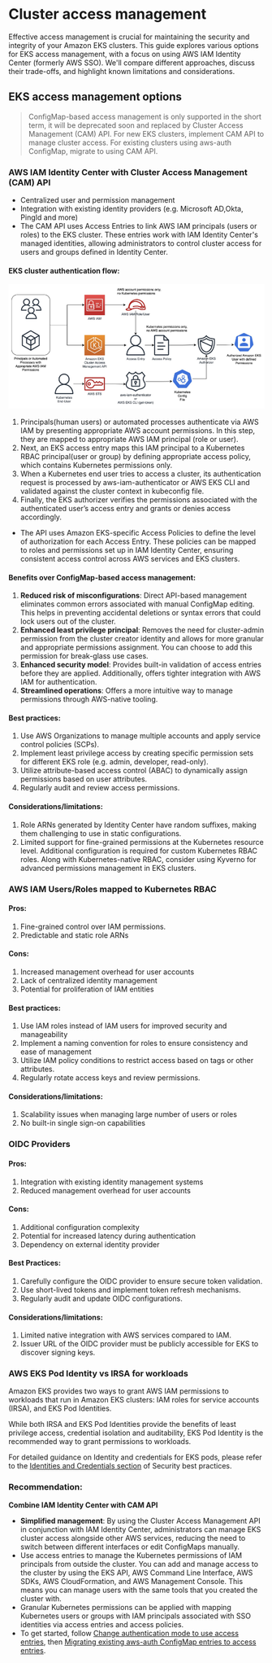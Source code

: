 # Cluster access management

Effective access management is crucial for maintaining the security and integrity of your Amazon EKS clusters. This guide explores various options for EKS access management, with a focus on using AWS IAM Identity Center (formerly AWS SSO). We'll compare different approaches, discuss their trade-offs, and highlight known limitations and considerations.

## EKS access management options

> ConfigMap-based access management is only supported in the short term, it will be deprecated soon and replaced by Cluster Access Management (CAM) API. For new EKS clusters, implement CAM API to manage cluster access. For existing clusters using aws-auth ConfigMap, migrate to using CAM API.

### AWS IAM Identity Center with Cluster Access Management (CAM) API

* Centralized user and permission management
* Integration with existing identity providers (e.g. Microsoft AD,Okta, PingId and more)
* The CAM API uses Access Entries to link AWS IAM principals (users or roles) to the EKS cluster. These entries work with IAM Identity Center's managed identities, allowing administrators to control cluster access for users and groups defined in Identity Center.
#### EKS cluster authentication flow:

![Image](/content/security/docs/images/eks-auth-flow.jpg)

1. Principals(human users) or automated processes authenticate via AWS IAM by presenting appropriate AWS account permissions. In this step, they are mapped to appropriate AWS IAM principal (role or user).
2. Next, an EKS access entry maps this IAM principal to a Kubernetes RBAC principal(user or group) by defining appropriate access policy, which contains Kubernetes permissions only.
3. When a Kubernetes end user tries to access a cluster, its authentication request is processed by aws-iam-authenticator or AWS EKS CLI and validated against the cluster context in kubeconfig file.
4. Finally, the EKS authorizer verifies the permissions associated with the authenticated user’s access entry and grants or denies access accordingly.

* The API uses Amazon EKS-specific Access Policies to define the level of authorization for each Access Entry. These policies can be mapped to roles and permissions set up in IAM Identity Center, ensuring consistent access control across AWS services and EKS clusters.

#### Benefits over ConfigMap-based access management:
1. **Reduced risk of misconfigurations**: Direct API-based management eliminates common errors associated with manual ConfigMap editing. This helps in preventing accidental deletions or syntax errors that could lock users out of the cluster.
2. **Enhanced least privilege principal**: Removes the need for cluster-admin permission from the cluster creator identity and allows for more granular and appropriate permissions assignment. You can choose to add this permission for break-glass use cases.
3. **Enhanced security model**: Provides built-in validation of access entries before they are applied. Additionally, offers tighter integration with AWS IAM for authentication.
4. **Streamlined operations**: Offers a more intuitive way to manage permissions through AWS-native tooling.

#### Best practices:

1. Use AWS Organizations to manage multiple accounts and apply service control policies (SCPs).
2. Implement least privilege access by creating specific permission sets for different EKS role (e.g. admin, developer, read-only).
3. Utilize attribute-based access control (ABAC) to dynamically assign permissions based on user attributes.
4. Regularly audit and review access permissions.

#### Considerations/limitations:

1. Role ARNs generated by Identity Center have random suffixes, making them challenging to use in static configurations.
2. Limited support for fine-grained permissions at the Kubernetes resource level. Additional configuration is required for custom Kubernetes RBAC roles. Along with Kubernetes-native RBAC, consider using Kyverno for advanced permissions management in EKS clusters.

### AWS IAM Users/Roles mapped to Kubernetes RBAC

#### Pros:

1. Fine-grained control over IAM permissions.
2. Predictable and static role ARNs

#### Cons:

1. Increased management overhead for user accounts
2. Lack of centralized identity management
3. Potential for proliferation of IAM entities

#### Best practices:

1. Use IAM roles instead of IAM users for improved security and manageability
2. Implement a naming convention for roles to ensure consistency and ease of management
3. Utilize IAM policy conditions to restrict access based on tags or other attributes.
4. Regularly rotate access keys and review permissions.

#### Considerations/limitations:

1. Scalability issues when managing large number of users or roles
2. No built-in single sign-on capabilities

### OIDC Providers

#### Pros:

1. Integration with existing identity management systems
2. Reduced management overhead for user accounts

#### Cons:

1. Additional configuration complexity
2. Potential for increased latency during authentication
3. Dependency on external identity provider

#### Best Practices:

1. Carefully configure the OIDC provider to ensure secure token validation.
2. Use short-lived tokens and implement token refresh mechanisms.
3. Regularly audit and update OIDC configurations.

#### Considerations/limitations:

1. Limited native integration with AWS services compared to IAM.
2. Issuer URL of the OIDC provider must be publicly accessible for EKS to discover signing keys.

### AWS EKS Pod Identity vs IRSA for workloads

Amazon EKS provides two ways to grant AWS IAM permissions to workloads that run in Amazon EKS clusters: IAM roles for service accounts (IRSA), and EKS Pod Identities.

While both IRSA and EKS Pod Identities provide the benefits of least privilege access, credential isolation and auditability, EKS Pod Identity is the recommended way to grant permissions to workloads.

For detailed guidance on Identity and credentials for EKS pods, please refer to the [Identities and Credentials section](https://docs.aws.amazon.com/eks/latest/best-practices/identity-and-access-management.html#_identities_and_credentials_for_eks_pods) of Security best practices.

### Recommendation: 

**Combine IAM Identity Center with CAM API**

* **Simplified management**: By using the Cluster Access Management API in conjunction with IAM Identity Center, administrators can manage EKS cluster access alongside other AWS services, reducing the need to switch between different interfaces or edit ConfigMaps manually.
* Use access entries to manage the Kubernetes permissions of IAM principals from outside the cluster. You can add and manage access to the cluster by using the EKS API, AWS Command Line Interface, AWS SDKs, AWS CloudFormation, and AWS Management Console. This means you can manage users with the same tools that you created the cluster with.
* Granular Kubernetes permissions can be applied with mapping Kubernetes users or groups with IAM principals associated with SSO identities via access entries and access policies.
* To get started, follow [Change authentication mode to use access entries](https://docs.aws.amazon.com/eks/latest/userguide/setting-up-access-entries.html#access-entries-setup-console), then [Migrating existing aws-auth ConfigMap entries to access entries](https://docs.aws.amazon.com/eks/latest/userguide/migrating-access-entries.html).